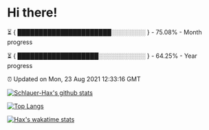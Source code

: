 # Hi there!

⏳ { ██████████████████████░░░░░░░░ } - 75.08% - Month progress

⏳ { ███████████████████░░░░░░░░░░░ } - 64.25% - Year progress

⏰ Updated on Mon, 23 Aug 2021 12:33:16 GMT


[![Schlauer-Hax's github stats](https://github-readme-stats.vercel.app/api?username=Schlauer-Hax&show_icons=true&theme=dark&count_private=true)](https://github.com/Schlauer-Hax)


[![Top Langs](https://github-readme-stats.vercel.app/api/top-langs/?username=Schlauer-Hax&layout=compact&theme=dark)](https://github.com/Schlauer-Hax?tab=repositories)


[![Hax's wakatime stats](https://github-readme-stats.vercel.app/api/wakatime?username=Hax&theme=dark)](https://wakatime.com/@Hax)

